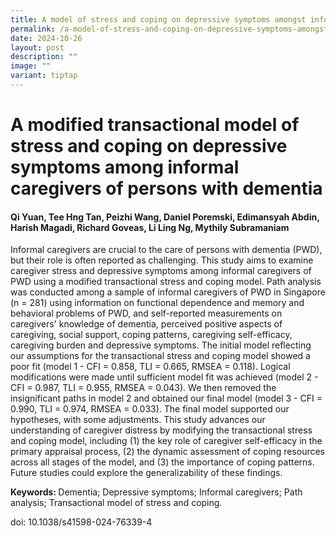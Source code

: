 ```yaml
---
title: A model of stress and coping on depressive symptoms amongst informal caregivers
permalink: /a-model-of-stress-and-coping-on-depressive-symptoms-amongst-informal-caregivers/
date: 2024-10-26
layout: post
description: ""
image: ""
variant: tiptap
---
```

<h1><strong>A modified transactional model of stress and coping on depressive symptoms among informal caregivers of persons with dementia</strong></h1>
<h4>Qi Yuan, Tee Hng Tan, Peizhi Wang, Daniel Poremski, Edimansyah Abdin, Harish Magadi, Richard Goveas, Li Ling Ng, Mythily Subramaniam</h4>
<p></p>
<p>Informal caregivers are crucial to the care of persons with dementia (PWD),
but their role is often reported as challenging. This study aims to examine
caregiver stress and depressive symptoms among informal caregivers of PWD
using a modified transactional stress and coping model. Path analysis was
conducted among a sample of informal caregivers of PWD in Singapore (n
= 281) using information on functional dependence and memory and behavioral
problems of PWD, and self-reported measurements on caregivers' knowledge
of dementia, perceived positive aspects of caregiving, social support,
coping patterns, caregiving self-efficacy, caregiving burden and depressive
symptoms. The initial model reflecting our assumptions for the transactional
stress and coping model showed a poor fit (model 1 - CFI = 0.858, TLI =
0.665, RMSEA = 0.118). Logical modifications were made until sufficient
model fit was achieved (model 2 - CFI = 0.987, TLI = 0.955, RMSEA = 0.043).
We then removed the insignificant paths in model 2 and obtained our final
model (model 3 - CFI = 0.990, TLI = 0.974, RMSEA = 0.033). The final model
supported our hypotheses, with some adjustments. This study advances our
understanding of caregiver distress by modifying the transactional stress
and coping model, including (1) the key role of caregiver self-efficacy
in the primary appraisal process, (2) the dynamic assessment of coping
resources across all stages of the model, and (3) the importance of coping
patterns. Future studies could explore the generalizability of these findings.</p>
<p><strong>Keywords: </strong>Dementia; Depressive symptoms; Informal caregivers;
Path analysis; Transactional model of stress and coping.</p>
<p></p>
<p>doi: 10.1038/s41598-024-76339-4
<br>
</p>